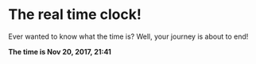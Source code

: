 # The real time clock!

Ever wanted to know what the time is? Well, your journey is about to end!

**The time is Nov 20, 2017, 21:41**